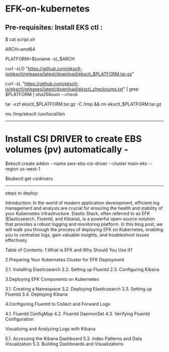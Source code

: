 # EFK-on-kubernetes

Pre-requisites: Install EKS ctl :
-------------------
$ cat script.sh 

ARCH=amd64

PLATFORM=$(uname -s)_$ARCH

curl -sLO "https://github.com/eksctl-io/eksctl/releases/latest/download/eksctl_$PLATFORM.tar.gz"

curl -sL "https://github.com/eksctl-io/eksctl/releases/latest/download/eksctl_checksums.txt" | grep $PLATFORM | sha256sum --check

tar -xzf eksctl_$PLATFORM.tar.gz -C /tmp && rm eksctl_$PLATFORM.tar.gz

mv /tmp/eksctl /usr/local/bin

---------------------
# Install CSI DRIVER to create EBS volumes (pv) automatically - 

$eksctl create addon --name aws-ebs-csi-driver --cluster main-eks --region us-west-1

$kubectl get csidrivers

---------------------

steps to deploy:

Introduction: 
In the world of modern application development, efficient log management and analysis are crucial for ensuring the health and stability of your Kubernetes infrastructure. Elastic Stack, often referred to as EFK (Elasticsearch, Fluentd, and Kibana), is a powerful open-source solution that provides a robust logging and monitoring platform. In this blog post, we will walk you through the process of deploying EFK on Kubernetes, enabling you to centralize logs, gain valuable insights, and troubleshoot issues effectively.

Table of Contents:
1.What is EFK and Why Should You Use It?

2.Preparing Your Kubernetes Cluster for EFK Deployment

2.1. Installing Elasticsearch
2.2. Setting up Fluentd
2.3. Configuring Kibana

3.Deploying EFK Components on Kubernetes
   
3.1. Creating a Namespace
3.2. Deploying Elasticsearch
3.3. Setting up Fluentd
3.4. Deploying Kibana

4.Configuring Fluentd to Collect and Forward Logs

4.1. Fluentd ConfigMap
4.2. Fluentd DaemonSet
4.3. Verifying Fluentd Configuration

Visualizing and Analyzing Logs with Kibana

5.1. Accessing the Kibana Dashboard
5.2. Index Patterns and Data Visualization
5.3. Building Dashboards and Visualizations
